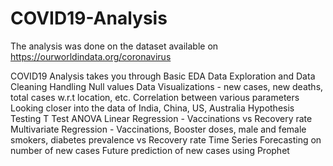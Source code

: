 # COVID19-Analysis

The analysis was done on the dataset available on  https://ourworldindata.org/coronavirus

COVID19 Analysis takes you through 
  Basic EDA
  Data Exploration and Data Cleaning
  Handling Null values
  Data Visualizations - new cases, new deaths, total cases w.r.t location, etc.
  Correlation between various parameters
  Looking closer into the data of India, China, US, Australia
  Hypothesis Testing
    T Test
    ANOVA
  Linear Regression - Vaccinations vs Recovery rate
  Multivariate Regression - Vaccinations, Booster doses, male and female smokers, diabetes prevalence vs Recovery rate
  Time Series Forecasting on number of new cases
  Future prediction of new cases using Prophet
  
